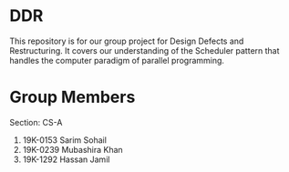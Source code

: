 # DDR

This repository is for our group project for Design Defects and Restructuring.
It covers our understanding of the Scheduler pattern that handles the computer paradigm of parallel programming. 

# Group Members

Section: CS-A

1. 19K-0153 Sarim Sohail
2. 19K-0239 Mubashira Khan
3. 19K-1292 Hassan Jamil
